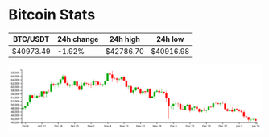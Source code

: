 # Bitcoin Stats

BTC/USDT|24h change|24h high|24h low|
|---|---|---|---|
|$40973.49|-1.92%|$42786.70|$40916.98|

<img src="./chart.svg">
